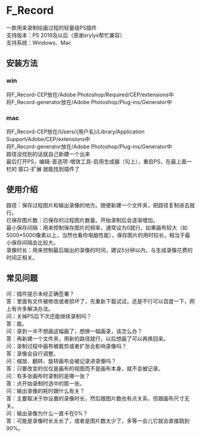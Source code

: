 # F_Record
一款用来录制绘画过程的轻量级PS插件  
支持版本：PS 2019及以后（感谢srylyx帮忙兼容）  
支持系统：Windows、Mac  
## 安装方法
### win
将F_Record-CEP放在/Adobe Photoshop/Required/CEP/extensions中  
将F_Record-generator放在/Adobe Photoshop/Plug-ins/Generator中  
### mac
将F_Record-CEP放在/Users/{用户名}/Library/Application Support/Adobe/CEP/extensions中  
将F_Record-generator放在/Adobe Photoshop/Plug-ins/Generator中  
路径没找到的话就自己新建一个出来  
最后打开PS，编辑-首选项-增效工具-启用生成器（勾上），重启PS，在最上面一栏的 窗口-扩展 就能找到插件了  
## 使用介绍
路径：保存过程图片和输出录像的地方。随便新建一个文件夹，把路径复制进去就行。  
已保存图片数：已保存的过程图片数量。开始录制后会逐渐增加。  
最小保存间隔：用来控制保存图片的频率，通常设为0就行。如果画布较大（如5000*5000像素以上，当然也看你电脑性能），保存图片的用时较长，相当于最小保存间隔会比较大。  
录像时长：用来控制最后输出的录像的时间，建议5分钟以内，与生成录像花费的时间正相关。  
## 常见问题
问：插件提示未经正确签署？  
答：里面有文件被修改或者损坏了，先重新下载试试，还是不行可以百度一下，网上有许多解决办法。  
问：关掉PS后下次还能继续录制吗？  
答：能。  
问：录到一半不想画这幅画了，想换一幅画录，该怎么办？  
答：再新建一个文件夹，用新的路径就行，以后想画了可以再换回来。  
问：录制过程中画布被裁剪或者扩张会影响录像吗？  
答：录像会自行调整。  
问：缩放、翻转、旋转画布会被记录进录像吗？  
答：只要改变的仅仅是画布的视图而不是画布本身，就不会被记录。  
问：有多张画布时录制的是哪一张？  
答：点开始录制时选中的那一张。  
问：输出录像的耗时跟什么有关？  
答：主要取决于你设置的录像时长，然后跟图片数也有点关系，但跟画布尺寸无关。  
问：输出录像为什么一直卡在0%？  
答：可能是录像时长太长了，或者是图片数太少了，多等一会儿它就会直接跳到90%。  